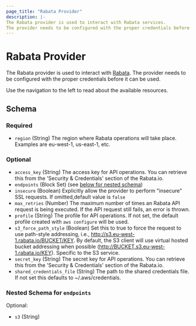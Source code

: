 ```yaml
---
page_title: "Rabata Provider"
description: |-
The Rabata provider is used to interact with Rabata services.
The provider needs to be configured with the proper credentials before it can be used.
---
```


# Rabata Provider

The Rabata provider is used to interact with [Rabata](https://rabata.io/). The provider needs to be configured with the proper credentials before it can be used.

Use the navigation to the left to read about the available resources.

<!-- schema generated by tfplugindocs -->
## Schema

### Required

- `region` (String) The region where Rabata operations will take place. Examples
are eu-west-1, us-east-1, etc.

### Optional

- `access_key` (String) The access key for API operations. You can retrieve this
from the 'Security & Credentials' section of the Rabata.io.
- `endpoints` (Block Set) (see [below for nested schema](#nestedblock--endpoints))
- `insecure` (Boolean) Explicitly allow the provider to perform "insecure" SSL requests. If omitted,default value is `false`
- `max_retries` (Number) The maximum number of times an Rabata API request is
being executed. If the API request still fails, an error is
thrown.
- `profile` (String) The profile for API operations. If not set, the default profile
created with `aws configure` will be used.
- `s3_force_path_style` (Boolean) Set this to true to force the request to use path-style addressing,
i.e., http://s3.eu-west-1.rabata.io/BUCKET/KEY. By default, the S3 client will
use virtual hosted bucket addressing when possible
(http://BUCKET.s3.eu-west-1.rabata.io/KEY). Specific to the S3 service.
- `secret_key` (String) The secret key for API operations. You can retrieve this
from the 'Security & Credentials' section of the Rabata.io.
- `shared_credentials_file` (String) The path to the shared credentials file. If not set
this defaults to ~/.aws/credentials.

<a id="nestedblock--endpoints"></a>
### Nested Schema for `endpoints`

Optional:

- `s3` (String)



